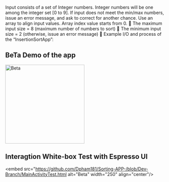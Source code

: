 Input consists of a set of Integer numbers. Integer numbers will be one among the
integer set [0 to 9]. If input does not meet the min/max numbers, issue an error
message, and ask to correct for another chance. Use an array to align input values. Array
index value starts from 0.
 The maximum input size = 8 (maximum number of numbers to sort)
 The minimum input size = 2 (otherwise, issue an error message)
 Example I/O and process of the “InsertionSortApp”:


##  BeTa Demo of the app
 <img src="https://github.com/Dpham181/Sorting-APP-/blob/master/beta.gif" alt="Beta" width="250" align="center" />


## Interagtion White-box Test with Espresso UI 

<embed src="https://github.com/Dpham181/Sorting-APP-/blob/Dev-Branch/MainActivityTest.html alt="Beta" width="250" align="center"/>
